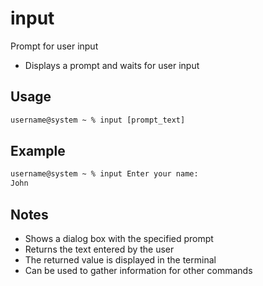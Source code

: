 # input

Prompt for user input

- Displays a prompt and waits for user input

## Usage

```txt
username@system ~ % input [prompt_text]
```

## Example

```txt
username@system ~ % input Enter your name:
John
```

## Notes

- Shows a dialog box with the specified prompt
- Returns the text entered by the user
- The returned value is displayed in the terminal
- Can be used to gather information for other commands
